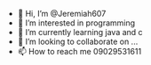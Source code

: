 - 👋 Hi, I’m @Jeremiah607
- 👀 I’m interested in programming
- 🌱 I’m currently learning java and c
- 💞️ I’m looking to collaborate on ...
- 📫 How to reach me 09029531611

<!---
Jeremiah607/Jeremiah607 is a ✨ special ✨ repository because its `README.md` (this file) appears on your GitHub profile.
You can click the Preview link to take a look at your changes.
--->
